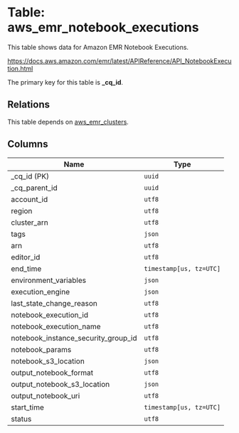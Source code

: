# Table: aws_emr_notebook_executions

This table shows data for Amazon EMR Notebook Executions.

https://docs.aws.amazon.com/emr/latest/APIReference/API_NotebookExecution.html

The primary key for this table is **_cq_id**.

## Relations

This table depends on [aws_emr_clusters](aws_emr_clusters.md).

## Columns

| Name          | Type          |
| ------------- | ------------- |
|_cq_id (PK)|`uuid`|
|_cq_parent_id|`uuid`|
|account_id|`utf8`|
|region|`utf8`|
|cluster_arn|`utf8`|
|tags|`json`|
|arn|`utf8`|
|editor_id|`utf8`|
|end_time|`timestamp[us, tz=UTC]`|
|environment_variables|`json`|
|execution_engine|`json`|
|last_state_change_reason|`utf8`|
|notebook_execution_id|`utf8`|
|notebook_execution_name|`utf8`|
|notebook_instance_security_group_id|`utf8`|
|notebook_params|`utf8`|
|notebook_s3_location|`json`|
|output_notebook_format|`utf8`|
|output_notebook_s3_location|`json`|
|output_notebook_uri|`utf8`|
|start_time|`timestamp[us, tz=UTC]`|
|status|`utf8`|